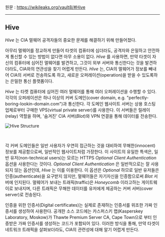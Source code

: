 원문 : https://wikileaks.org/vault8/#Hive

---

## Hive

_Hive_ 는 CIA 멀웨어 공격자들의 중요한 문제를 해결하기 위해 만들어졌다.

아무리 멀웨어를 정교하게 만들어 타겟의 컴퓨터에 심더라도, 공격자와 은밀하고 안전하게 통신할 수 있는 방법이 없다면 아무 소용이 없다. _Hive_ 를 사용하면, 만약 타겟이 자신의 컴퓨터에 심어진 멀웨어를 발견하고, 그것이 외부 서버와 통신한다는 것을 발견하더라도, CIA와의 연관성을 찾기 어렵게 만든다. _Hive_ 는, CIA의 멀웨어가 정보를 빼내어 CIA의 서버로 전송하도록 하고, 새로운 오퍼레이션(operation)을 받을 수 있도록하는 은밀한 통신 플랫폼이다.

_Hive_ 는 타켓 컴퓨터에 심어진 여러 멀웨어를 통해 여러 오퍼레이션을 수행할 수 있다. 각각의 오퍼레이션은 하나 이상의 커버 도메인(cover domain, e.g. "perfectly-boring-lookin-domain.com")과 통신한다. 각 도메인 웹사이트 서버는 상용 호스팅 업체로부터 구매한 VPS(virtual private server)를 사용한다. 이 서버들은 릴레이(relay) 역할을 하며, '숨겨진' CIA 서버(_Blot_)와 VPN 연결을 통해 데이터를 전송한다.

![Hive Structure](https://wikileaks.org/hive.png)

<br>

각 커버 도메인들은 일반 사용자가 우연히 접근하는 것을 대비하여 무해한(innocent) 정보를 제공함으로써, 일반적인 웹사이트처럼 가장한다. 이 사이트의 유일한 특색은, 일반 유저(non-technical users)는 모르는 HTTPS _Optional Client Authentication_ 옵션을 사용한다는 것이다. _Optional Client Authentication_ 은 일반적으로는 잘 사용되지 않는 옵션인데, _Hive_ 는 이를 이용한다. 이 옵션은 _Optional_ 하므로 일반 유저들은 인증(authenticate)을 요구받지 않지만, 멀웨어들은 자기자신을 인증함으로써 _Blot_  서버에 인지된다. 멀웨어가 보내는 트래픽(traffic)은 _Honeycomb_ 이라고하는 게이트웨이로 보내지며, 다른 트래픽은 무해한 데이터를 유저에게 제공하는 커버 서버(cover server)로 전송된다.

인증을 위한 인증서(Digital certificates)는 실제로 존재하는 인증서를 위조한 가짜 인증서를 생성하여 사용한다. 공개한 소스 코드에는 카스퍼스키 랩(Kasperskey Laboratory, Moskow)가 Thawte Premium Server CA, Cape Town으로 부터 인증받은 가짜 인증서를 생성하는 코드가 포함되어 있다. 이러한 방식을 통해, 만약 타겟이 네트워크 트래픽을 살펴보더라도, CIA의 관련성에 대해 알기 어렵게 만든다.
